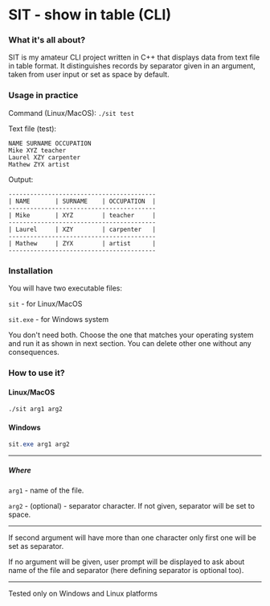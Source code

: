 # SIT - show in table (CLI)

### What it's all about?
SIT is my amateur CLI project written in C++ that displays data from text file in table format. It distinguishes records by separator given in an argument, taken from user input or set as space by default.

### Usage in practice

Command (Linux/MacOS): `./sit test`

Text file (test):

``` text
NAME SURNAME OCCUPATION
Mike XYZ teacher
Laurel XZY carpenter
Mathew ZYX artist
```

Output:

``` text
-----------------------------------------
| NAME       | SURNAME    | OCCUPATION  |
-----------------------------------------
| Mike       | XYZ        | teacher     |
-----------------------------------------
| Laurel     | XZY        | carpenter   |
-----------------------------------------
| Mathew     | ZYX        | artist      |
-----------------------------------------
```

### Installation
You will have two executable files:

`sit` - for Linux/MacOS

`sit.exe` - for Windows system

You don't need both. Choose the one that matches your operating system and run it as shown in next section. You can delete other one without any consequences.

### How to use it?
#### Linux/MacOS

``` bash
./sit arg1 arg2
```

#### Windows

``` powershell
sit.exe arg1 arg2
```

---

##### Where

`arg1` - name of the file.

`arg2` - (optional) - separator character. If not given, separator will be set to space.

---
If second argument will have more than one character only first one will be set as separator.

If no argument will be given, user prompt will be displayed to ask about name of the file and separator (here defining separator is optional too).

---
Tested only on Windows and Linux platforms
